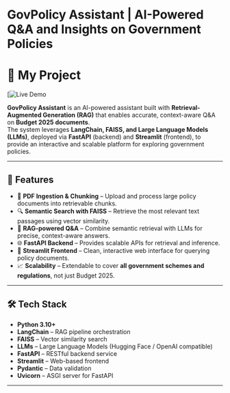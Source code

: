 # GovPolicy Assistant | AI-Powered Q&A and Insights on Government Policies

# 🚀 My Project

[![Live Demo](https://govpolicy-assistant.onrender.com)

**GovPolicy Assistant** is an AI-powered assistant built with **Retrieval-Augmented Generation (RAG)** that enables accurate, context-aware Q&A on **Budget 2025 documents**.  
The system leverages **LangChain, FAISS, and Large Language Models (LLMs)**, deployed via **FastAPI** (backend) and **Streamlit** (frontend), to provide an interactive and scalable platform for exploring government policies.

---

## 🚀 Features
- 📄 **PDF Ingestion & Chunking** – Upload and process large policy documents into retrievable chunks.  
- 🔍 **Semantic Search with FAISS** – Retrieve the most relevant text passages using vector similarity.  
- 🤖 **RAG-powered Q&A** – Combine semantic retrieval with LLMs for precise, context-aware answers.  
- 🌐 **FastAPI Backend** – Provides scalable APIs for retrieval and inference.  
- 🎨 **Streamlit Frontend** – Clean, interactive web interface for querying policy documents.  
- 📈 **Scalability** – Extendable to cover **all government schemes and regulations**, not just Budget 2025.  

---

## 🛠️ Tech Stack
- **Python 3.10+**
- **LangChain** – RAG pipeline orchestration  
- **FAISS** – Vector similarity search  
- **LLMs** – Large Language Models (Hugging Face / OpenAI compatible)  
- **FastAPI** – RESTful backend service  
- **Streamlit** – Web-based frontend  
- **Pydantic** – Data validation  
- **Uvicorn** – ASGI server for FastAPI  

---
